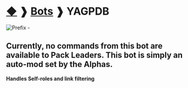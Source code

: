 # [◆](/) ❱ [Bots](/Bots) ❱ YAGPDB

![Prefix -](https://img.shields.io/badge/Prefix----black?style=flat-square)

## Currently, no commands from this bot are available to Pack Leaders. This bot is simply an auto-mod set by the Alphas.

**Handles Self-roles and link filtering** <!-- TAGS --> <!-- YAGPDB auto-mod -->